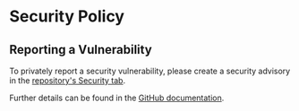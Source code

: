# Security Policy

## Reporting a Vulnerability

To privately report a security vulnerability, please create a security advisory in the [repository's Security tab](https://github.com/martincostello/dotnet-minimal-api-integration-testing/security/advisories).

Further details can be found in the [GitHub documentation](https://docs.github.com/code-security/security-advisories/guidance-on-reporting-and-writing/privately-reporting-a-security-vulnerability).
